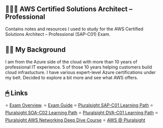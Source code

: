 ## 👨🏽‍💼 AWS Certified Solutions Architect – Professional

Contains notes and resources I used to study for the AWS Certified Solutions Architect – Professional (SAP-C01) Exam.

## 🧑🏽 My Background
I am from the Azure side of the cloud with more than 10 years of professional IT experience. 5 of those 10 years helping customers build cloud infrastucture. I have various expert-level Azure certifications under my belt. Decided to explore a bit more and see what AWS offers.

## 🖱 Links
⭐ [Exam Overview](https://aws.amazon.com/certification/?nc2=sb_ce_co). 
⭐ [Exam Guide](https://d1.awsstatic.com/training-and-certification/docs-sa-pro/AWS-Certified-Solutions-Architect-Professional_Exam-Guide.pdf)
⭐ [Pluralsight SAP-C01 Learning Path](https://app.pluralsight.com/paths/certificate/aws-certified-solutions-architect-professional)
⭐ [Pluralsight SOA-C02 Learning Path](https://app.pluralsight.com/paths/certificate/aws-certified-sysops-administrator-associate-soa-c02)
⭐ [Pluralsight DVA-C01 Learning Path](https://app.pluralsight.com/paths/certificate/aws-certified-developer-associate)
⭐ [Pluralsight AWS Networking Deep Dive Course](https://app.pluralsight.com/library/courses/aws-networking-deep-dive-vpc/table-of-contents)
⭐ [AWS @ Pluralsight](https://app.pluralsight.com/profile/author/aws-authored)
